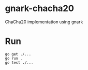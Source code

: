 # gnark-chacha20
ChaCha20 implementation using gnark


# Run
```
go get ./...
go run .
go test ./...
```
